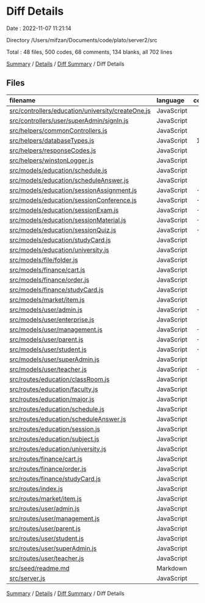 # Diff Details

Date : 2022-11-07 11:21:14

Directory /Users/mifzan/Documents/code/plato/server2/src

Total : 48 files, 500 codes, 68 comments, 134 blanks, all 702 lines

[Summary](results.md) / [Details](details.md) / [Diff Summary](diff.md) / Diff Details

## Files

| filename                                                                                                | language   | code | comment | blank | total |
| :------------------------------------------------------------------------------------------------------ | :--------- | ---: | ------: | ----: | ----: |
| [src/controllers/education/university/createOne.js](/src/controllers/education/university/createOne.js) | JavaScript |   32 |       1 |     9 |    42 |
| [src/controllers/user/superAdmin/signIn.js](/src/controllers/user/superAdmin/signIn.js)                 | JavaScript |   44 |       0 |     7 |    51 |
| [src/helpers/commonControllers.js](/src/helpers/commonControllers.js)                                   | JavaScript |   30 |       0 |     7 |    37 |
| [src/helpers/databaseTypes.js](/src/helpers/databaseTypes.js)                                           | JavaScript |  103 |       0 |     4 |   107 |
| [src/helpers/responseCodes.js](/src/helpers/responseCodes.js)                                           | JavaScript |   10 |       4 |     3 |    17 |
| [src/helpers/winstonLogger.js](/src/helpers/winstonLogger.js)                                           | JavaScript |   15 |       0 |     4 |    19 |
| [src/models/education/schedule.js](/src/models/education/schedule.js)                                   | JavaScript |    2 |       5 |     1 |     8 |
| [src/models/education/scheduleAnswer.js](/src/models/education/scheduleAnswer.js)                       | JavaScript |   64 |       0 |     5 |    69 |
| [src/models/education/sessionAssignment.js](/src/models/education/sessionAssignment.js)                 | JavaScript |  -51 |       0 |    -5 |   -56 |
| [src/models/education/sessionConference.js](/src/models/education/sessionConference.js)                 | JavaScript |  -51 |       0 |    -5 |   -56 |
| [src/models/education/sessionExam.js](/src/models/education/sessionExam.js)                             | JavaScript |  -51 |       0 |    -5 |   -56 |
| [src/models/education/sessionMaterial.js](/src/models/education/sessionMaterial.js)                     | JavaScript |  -51 |       0 |    -5 |   -56 |
| [src/models/education/sessionQuiz.js](/src/models/education/sessionQuiz.js)                             | JavaScript |  -51 |       0 |    -5 |   -56 |
| [src/models/education/studyCard.js](/src/models/education/studyCard.js)                                 | JavaScript |    0 |       1 |     1 |     2 |
| [src/models/education/university.js](/src/models/education/university.js)                               | JavaScript |    2 |       0 |     0 |     2 |
| [src/models/file/folder.js](/src/models/file/folder.js)                                                 | JavaScript |    8 |       2 |     0 |    10 |
| [src/models/finance/cart.js](/src/models/finance/cart.js)                                               | JavaScript |   47 |       1 |     5 |    53 |
| [src/models/finance/order.js](/src/models/finance/order.js)                                             | JavaScript |   75 |       2 |     5 |    82 |
| [src/models/finance/studyCard.js](/src/models/finance/studyCard.js)                                     | JavaScript |   47 |       2 |     6 |    55 |
| [src/models/market/item.js](/src/models/market/item.js)                                                 | JavaScript |   57 |       0 |     5 |    62 |
| [src/models/user/admin.js](/src/models/user/admin.js)                                                   | JavaScript |  -18 |       0 |     0 |   -18 |
| [src/models/user/enterprise.js](/src/models/user/enterprise.js)                                         | JavaScript |   35 |       0 |     5 |    40 |
| [src/models/user/management.js](/src/models/user/management.js)                                         | JavaScript |  -18 |       0 |     0 |   -18 |
| [src/models/user/parent.js](/src/models/user/parent.js)                                                 | JavaScript |  -18 |       0 |     0 |   -18 |
| [src/models/user/student.js](/src/models/user/student.js)                                               | JavaScript |  -22 |       0 |     0 |   -22 |
| [src/models/user/superAdmin.js](/src/models/user/superAdmin.js)                                         | JavaScript |   34 |       0 |     5 |    39 |
| [src/models/user/teacher.js](/src/models/user/teacher.js)                                               | JavaScript |  -18 |       0 |     0 |   -18 |
| [src/routes/education/classRoom.js](/src/routes/education/classRoom.js)                                 | JavaScript |   10 |       4 |     5 |    19 |
| [src/routes/education/faculty.js](/src/routes/education/faculty.js)                                     | JavaScript |   10 |       4 |     5 |    19 |
| [src/routes/education/major.js](/src/routes/education/major.js)                                         | JavaScript |   10 |       4 |     5 |    19 |
| [src/routes/education/schedule.js](/src/routes/education/schedule.js)                                   | JavaScript |   10 |       4 |     5 |    19 |
| [src/routes/education/scheduleAnswer.js](/src/routes/education/scheduleAnswer.js)                       | JavaScript |   17 |       4 |     5 |    26 |
| [src/routes/education/session.js](/src/routes/education/session.js)                                     | JavaScript |   10 |       4 |     5 |    19 |
| [src/routes/education/subject.js](/src/routes/education/subject.js)                                     | JavaScript |   10 |       4 |     5 |    19 |
| [src/routes/education/university.js](/src/routes/education/university.js)                               | JavaScript |   12 |       3 |     5 |    20 |
| [src/routes/finance/cart.js](/src/routes/finance/cart.js)                                               | JavaScript |   10 |       4 |     5 |    19 |
| [src/routes/finance/order.js](/src/routes/finance/order.js)                                             | JavaScript |   10 |       4 |     5 |    19 |
| [src/routes/finance/studyCard.js](/src/routes/finance/studyCard.js)                                     | JavaScript |   10 |       4 |     5 |    19 |
| [src/routes/index.js](/src/routes/index.js)                                                             | JavaScript |   20 |       4 |     0 |    24 |
| [src/routes/market/item.js](/src/routes/market/item.js)                                                 | JavaScript |   10 |       4 |     5 |    19 |
| [src/routes/user/admin.js](/src/routes/user/admin.js)                                                   | JavaScript |    1 |      -1 |     0 |     0 |
| [src/routes/user/management.js](/src/routes/user/management.js)                                         | JavaScript |    9 |      -1 |     0 |     8 |
| [src/routes/user/parent.js](/src/routes/user/parent.js)                                                 | JavaScript |    1 |      -1 |     0 |     0 |
| [src/routes/user/student.js](/src/routes/user/student.js)                                               | JavaScript |    1 |      -1 |     0 |     0 |
| [src/routes/user/superAdmin.js](/src/routes/user/superAdmin.js)                                         | JavaScript |   19 |       4 |     5 |    28 |
| [src/routes/user/teacher.js](/src/routes/user/teacher.js)                                               | JavaScript |    1 |      -1 |     0 |     0 |
| [src/seed/readme.md](/src/seed/readme.md)                                                               | Markdown   |   51 |       0 |    18 |    69 |
| [src/server.js](/src/server.js)                                                                         | JavaScript |   12 |       0 |     4 |    16 |

[Summary](results.md) / [Details](details.md) / [Diff Summary](diff.md) / Diff Details

